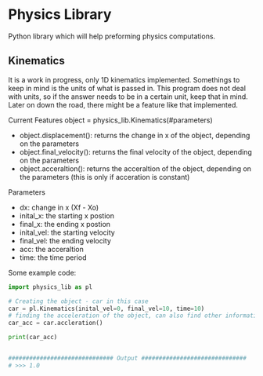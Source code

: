 # Physics Library 
Python library which will help preforming physics computations. 

## Kinematics 

It is a work in progress, only 1D kinematics implemented. Somethings to keep in mind is the units of what is passed in. This program does not deal with units, so if the answer needs to be in a certain unit, keep that in mind. Later on down the road, there might be a feature like that implemented.

Current Features
object = physics_lib.Kinematics(#parameters)
- object.displacement(): returns the change in x of the object, depending on the parameters
- object.final_velocity(): returns the final velocity of the object, depending on the parameters
- object.acceraltion(): returns the acceraltion of the object, depending on the parameters (this is only if acceration is constant)

Parameters
- dx: change in x (Xf - Xo)
- inital_x: the starting x postion
- final_x: the ending x postion
- inital_vel: the starting velocity
- final_vel: the ending velocity
- acc: the acceraltion
- time: the time period 
 

Some example code: 

``` py
import physics_lib as pl

# Creating the object - car in this case 
car = pl.Kinematics(inital_vel=0, final_vel=10, time=10)
# finding the acceleration of the object, can also find other information such as the displacement
car_acc = car.accleration()

print(car_acc)


############################## Output ##############################
# >>> 1.0 

```